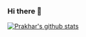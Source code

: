 ### Hi there 👋

<!--
**prakhar1144/prakhar1144** is a ✨ _special_ ✨ repository because its `README.md` (this file) appears on your GitHub profile.

Here are some ideas to get you started:

- 🔭 I’m currently working on ...
- 🌱 I’m currently learning ...
- 👯 I’m looking to collaborate on ...
- 🤔 I’m looking for help with ...
- 💬 Ask me about ...
- 📫 How to reach me: ...
- 😄 Pronouns: ...
- ⚡ Fun fact: ...
-->
[![Prakhar's github stats](https://github-readme-stats.vercel.app/api?username=prakhar1144&count_private=true&show_icons=true&theme=dark)](https://github.com/anuraghazra/github-readme-stats)
